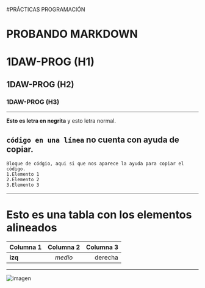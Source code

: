 #PRÁCTICAS PROGRAMACIÓN

# PROBANDO MARKDOWN

# 1DAW-PROG (H1)
## 1DAW-PROG (H2)
### 1DAW-PROG (H3)
---
**Esto es letra en negrita** y esto letra normal.

`código en una línea` no cuenta con ayuda de copiar.
---
```
Bloque de códgio, aqui si que nos aparece la ayuda para copiar el código.
1.Elemento 1
2.Elemento 2
3.Elemento 3
```
---
# Esto es una tabla con los elementos alineados
| Columna 1|Columna 2|Columna 3|
|:------|:------:|-----:|
|**izq**|*medio*|derecha|

---
![imagen](https://imgs.search.brave.com/j145IQ3dhfK7k6lxr87j8VYRsoPBPh7ZbW4ZsdD6jrY/rs:fit:500:0:0:0/g:ce/aHR0cHM6Ly9naXRo/dWIuY29tL3ByaW1l/ci9icmFuZC9hc3Nl/dHMvMTkyOTIyMTAv/ODU2MmE5YTUtYTFl/NC00NzIyLTllYzct/NDdlYmNjZDU5MDFl.jpeg)
